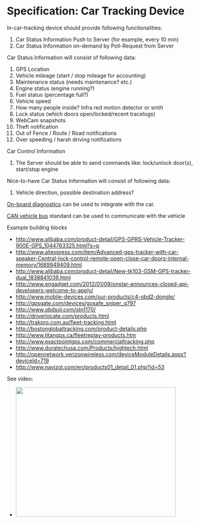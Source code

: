 # Specification: Car Tracking Device #

In-car-tracking device should provide following functionalities:

  1. Car Status Information Push to Server (for example, every 10 min)
  1. Car Status Information on-demand by Poll-Request from Server

Car Status Information will consist of following data:
  1. GPS Location
  1. Vehicle mileage (start / stop mileage for accounting)
  1. Maintenance status (needs maintenance? etc.)
  1. Engine status (engine running?)
  1. Fuel status (percentage full?)
  1. Vehicle speed
  1. How many people inside? Infra red motion detector or smth
  1. Lock status (which doors open/locked/recent tracelogs)
  1. WebCam snapshots
  1. Theft notification
  1. Out of Fence / Route / Road notifications
  1. Over speeding / harsh driving notifications

Car Control Information
  1. The Server should be able to send commands like: lock/unlock door(s), start/stop engine

Nice-to-have Car Status Information will consist of following data:
  1. Vehicle direction, possible destination address?

[On-board diagnostics](http://en.wikipedia.org/wiki/On-board_diagnostics) can be used to integrate with the car.

[CAN vehicle bus](http://en.wikipedia.org/wiki/CAN_bus) standard can be used to communicate with the vehicle

Example building blocks
  * http://www.alibaba.com/product-detail/GPS-GPRS-Vehicle-Tracker-900E-GPS_1044763325.html?s=p
  * http://www.aliexpress.com/item/Advanced-gps-tracker-with-car-speaker-Central-lock-control-remote-open-close-car-doors-internal-memory/1689949409.html
  * http://www.alibaba.com/product-detail/New-tk103-GSM-GPS-tracker-dual_1838841039.html
  * http://www.engadget.com/2012/01/09/onstar-announces-closed-api-developers-welcome-to-apply/
  * http://www.mobile-devices.com/our-products/c4-obd2-dongle/
  * http://gpsgate.com/devices/gosafe_sniper_g797
  * http://www.obdsol.com/stn1170/
  * http://driverlocate.com/products.html
  * http://trakpro.com.au/fleet-tracking.html
  * http://bostonglobaltracking.com/product-details.php
  * http://www.titangps.ca/fleetreplay-products.htm
  * http://www.exactpointgps.com/commercialtracking.php
  * http://www.duratechusa.com/Products/hightech.html
  * http://opennetwork.verizonwireless.com/deviceModuleDetails.aspx?deviceId=719
  * http://www.navizot.com/en/products01_detail_01.php?id=53

See video:
  * <a href='http://www.youtube.com/watch?feature=player_embedded&v=DZStbfenfAI' target='_blank'><img src='http://img.youtube.com/vi/DZStbfenfAI/0.jpg' width='425' height=344 /></a>